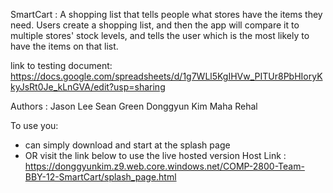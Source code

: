 SmartCart :
A shopping list that tells people what stores have the items they need. Users create a shopping list, and then the app will compare it to multiple stores' stock levels, and tells the user which is the most likely to have the items on that list.

link to testing document:
https://docs.google.com/spreadsheets/d/1g7WLl5KgIHVw_PITUr8PbHIoryKkyJsRt0Je_kLnGVA/edit?usp=sharing

Authors :
   Jason Lee
   Sean Green
   Donggyun Kim
   Maha Rehal
   
To use you:
   - can simply download and start at the splash page 
   - OR visit the link below to use the live hosted version
   Host Link : https://donggyunkim.z9.web.core.windows.net/COMP-2800-Team-BBY-12-SmartCart/splash_page.html
